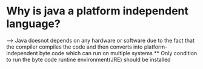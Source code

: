 # Why is java a platform independent language?

--> Java doesnot depends on any hardware or software due to the fact that 
the compiler compiles the code and then converts into platform-independent byte code
which can run on multiple systems
** Only condition to run the byte code runtine environment(JRE) should be installed
